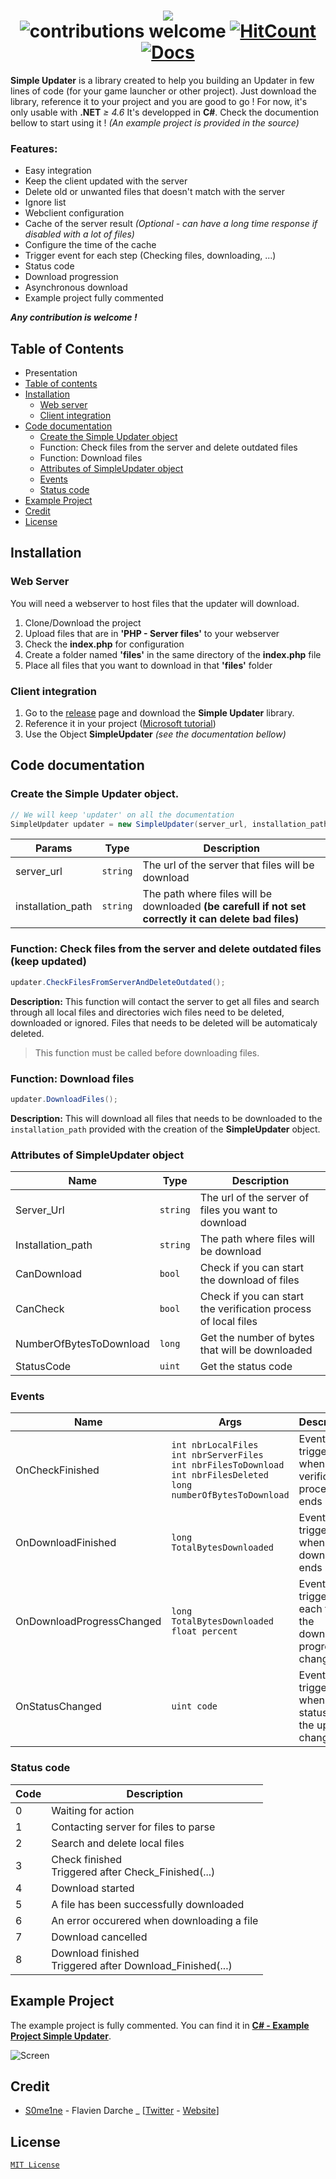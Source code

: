 # <div align=center><img src="https://i.imgur.com/1gvVedX.png" /><br>![contributions welcome](https://img.shields.io/badge/contributions-welcome-brightgreen.svg?style=flat) [![HitCount](http://hits.dwyl.io/S0me1ne/Simple-Updater.svg)](http://hits.dwyl.io/S0me1ne/Simple-Updater) [![Docs](https://inch-ci.org/github/dwyl/hapi-auth-jwt2.svg)](#code-documentation) </div>


**Simple Updater** is a library created to help you building an Updater in few lines of code (for your game launcher or other project).
Just download the library, reference it to your project and you are good to go !
For now, it's only usable with **.NET** *≥ 4.6*
It's developped in **C#**. Check the documention bellow to start using it !  *(An example project is provided in the source)*

### Features:
* Easy integration
* Keep the client updated with the server
* Delete old or unwanted files that doesn't match with the server
* Ignore list 
* Webclient configuration
* Cache of the server result *(Optional - can have a long time response if disabled with a lot of files)*
* Configure the time of the cache
* Trigger event for each step (Checking files, downloading, ...)
* Status code
* Download progression
* Asynchronous download
* Example project fully commented

***Any contribution is welcome !***

## **Table of Contents**
* Presentation
* [Table of contents](#table-of-contents)
* [Installation](#installation)
	* [Web server](#web-server)
	* [Client integration](#client-integration)
* [Code documentation](#code-documentation)
	* [Create the Simple Updater object](#create-the-simple-updater-object.)
	* Function: Check files from the server and delete outdated files
	* Function: Download files
	* [Attributes of SimpleUpdater object](#attributes-of-simpleupdater-object)
	* [Events](#events)
	* [Status code](#status-code)
* [Example Project](#example-project)
* [Credit](#credit)
* [License](#license)

## Installation

### Web Server
You will need a webserver to host files that the updater will download.

1. Clone/Download the project
2. Upload files that are in **'PHP - Server files'** to your webserver
3. Check the **index.php** for configuration
4. Create a folder named **'files'** in the same directory of the **index.php** file
5. Place all files that you want to download in that **'files'** folder

### Client integration
1. Go to the [release](https://github.com/S0me1ne/Simple-Updater/releases) page and download the **Simple Updater** library.
2. Reference it in your project ([Microsoft tutorial](https://msdn.microsoft.com/en-us/library/7314433t(VS.71).aspx))
3. Use the Object **SimpleUpdater** *(see the documentation bellow)*

## Code documentation

### Create the Simple Updater object.
```csharp
// We will keep 'updater' on all the documentation
SimpleUpdater updater = new SimpleUpdater(server_url, installation_path);
```

|Params          |Type        |Description|
|----------------|------------|-----------|
|server_url		 |`string`    | The url of the server that files will be download
| installation_path | `string` | The path where files will be downloaded **(be carefull if not set correctly it can delete bad files)**

### Function: Check files from the server and delete outdated files (keep updated)

```csharp
updater.CheckFilesFromServerAndDeleteOutdated();
```

**Description:**
This function will contact the server to get all files and search through all local files and directories wich files need to be deleted, downloaded or ignored.
Files that needs to be deleted will be automaticaly deleted.
> This function must be called before downloading files.


### Function: Download files

```csharp
updater.DownloadFiles();
```

**Description:**
This will download all files that needs to be downloaded to the `installation_path` provided with the creation of the **SimpleUpdater** object.

### Attributes of SimpleUpdater object

|Name 	 |Type 	|Description
|------- |------|-------
|Server_Url | <div color="red">`string`</div> | The url of the server of files you want to download
| Installation_path | `string` | The path where files will be download
| CanDownload | `bool` | Check if you can start the download of files
| CanCheck | `bool` | Check if you can start the verification process of local files
| NumberOfBytesToDownload | `long` | Get the number of bytes that will be downloaded
| StatusCode | `uint` | Get the status code

### Events

|Name | Args| Description
|--------|------|---
|OnCheckFinished | `int nbrLocalFiles`<br>`int nbrServerFiles`<br>`int nbrFilesToDownload`<br>`int nbrFilesDeleted`<br>`long numberOfBytesToDownload` | Event triggered when the verification process ends
|OnDownloadFinished | `long TotalBytesDownloaded` | Event triggered when the download ends
|OnDownloadProgressChanged | `long TotalBytesDownloaded`<br>`float percent`| Event triggered each time the download progress changed
| OnStatusChanged | `uint code` | Event triggered when the status of the updater change

### Status code

| Code | Description
|-|-
| 0 | Waiting for action
| 1 | Contacting server for files to parse
| 2 | Search and delete local files
| 3 | Check finished<br>Triggered after Check_Finished(...)
| 4 | Download started
| 5 | A file has been successfully downloaded
| 6 | An error occurered when downloading a file
| 7 | Download cancelled
| 8 | Download finished<br>Triggered after Download_Finished(...)

## Example Project

The example project is fully commented. You can find it in **[C# - Example Project Simple Updater](https://github.com/S0me1ne/Simple-Updater/tree/master/C%23%20-%20Example%20Project%20Simple%20Updater "C# - Example Project Simple Updater")**.

![Screen](https://i.imgur.com/VEIsWeq.png)

## Credit
* [S0me1ne](https://github.com/S0me1ne) - Flavien Darche _ [[Twitter](https://twitter.com/_S0me1ne) - [Website]((https://s0me1ne.fr))]

## License

[`MIT License`](https://github.com/S0me1ne/Simple-Updater/blob/master/LICENSE)